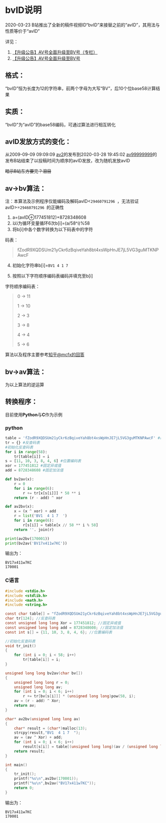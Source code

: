 # bvID说明

2020-03-23 B站推出了全新的稿件视频ID“bvID”来接替之前的“avID”，其用法与性质等价于“avID”

详见：

1. [【升级公告】AV号全面升级至BV号（专栏）](https://www.bilibili.com/read/cv5167957)
2. [【升级公告】AV号全面升级至BV号](https://www.bilibili.com/blackboard/activity-BV-PC.html)

## 格式：

“bvID”恒为长度为12的字符串，前两个字母为大写“BV”，后10个位base58计算结果

## 实质：

“bvID"为“avID”的base58编码，可通过算法进行相互转化

## avID发放方式的变化：

从2009-09-09 09:09:09 [av2](https://www.bilibili.com/video/av2)的发布到2020-03-28  19:45:02 [av99999999](https://www.bilibili.com/video/av99999999)的发布B站结束了以投稿时间为顺序的avID发放，改为随机发放avID

~~暗示B站东方要完？泪目~~

## av->bv算法：

注：本算法及示例程序仅能编码及解码avID<` 29460791296  `，无法验证avID>=` 29460791296  `的正确性

1. a=(avID⊕177451812)+8728348608
2. 以i为循环变量循环6次b[i]=(a/58^i)%58
3. 将b[i]中各个数字转换为以下码表中的字符

码表：

> fZodR9XQDSUm21yCkr6zBqiveYah8bt4xsWpHnJE7jL5VG3guMTKNPAwcF

4. 初始化字符串b[i]=`BV1 4 1 7 `

5. 按照以下字符顺序编码表编码并填充至b[i]

字符顺序编码表：

> 0 -> 11
>
> 1 -> 10
>
> 2 -> 3
>
> 3 -> 8
>
> 4 -> 4
>
> 5 -> 6

算法以及程序主要参考[知乎@mcfx的回答](https://www.zhihu.com/question/381784377/answer/1099438784)

## bv->av算法：

为以上算法的逆运算

## 转换程序：

目前使用**Python**与**C**作为示例

### python

```python
table = 'fZodR9XQDSUm21yCkr6zBqiveYah8bt4xsWpHnJE7jL5VG3guMTKNPAwcF' #码表
tr = {} #反查码表
#初始化反查码表
for i in range(58):
    tr[table[i]] = i
s = [11, 10, 3, 8, 4, 6] #位置编码表
xor = 177451812 #固定异或值
add = 8728348608 #固定加法值

def bv2av(x):
    r = 0
    for i in range(6):
        r += tr[x[s[i]]] * 58 ** i
    return (r - add) ^ xor

def av2bv(x):
    x = (x ^ xor) + add
    r = list('BV1  4 1 7  ')
    for i in range(6):
        r[s[i]] = table[x // 58 ** i % 58]
    return ''. join(r)

print(av2bv(170001))
print(bv2av('BV17x411w7KC'))
```

输出为：

```
BV17x411w7KC
170001
```

### C语言

```c
#include <stdio.h>
#include <stdlib.h>
#include <math.h>
#include <string.h>

const char table[] = "fZodR9XQDSUm21yCkr6zBqiveYah8bt4xsWpHnJE7jL5VG3guMTKNPAwcF"; //码表
char tr[124]; //反查码表
const unsigned long long Xor = 177451812; //固定异或值
const unsigned long long add = 8728348608; //固定加法值
const int s[] = {11, 10, 3, 8, 4, 6}; //位置编码表

//初始化反查码表
void tr_init()
{
	for (int i = 0; i < 58; i++)
		tr[table[i]] = i;
}

unsigned long long bv2av(char bv[])
{
	unsigned long long r = 0;
	unsigned long long av;
	for (int i = 0; i < 6; i++)
		r += tr[bv[s[i]]] * (unsigned long long)pow(58, i);
	av = (r - add) ^ Xor;
	return av;
}

char* av2bv(unsigned long long av)
{
	char* result = (char*)malloc(13);
	strcpy(result,"BV1  4 1 7  ");
	av = (av ^ Xor) + add;
	for (int i = 0; i < 6; i++)
		result[s[i]] = table[(unsigned long long)(av / (unsigned long long)pow(58, i)) % 58];
	return result;
}

int main()
{
	tr_init();
	printf("%s\n",av2bv(170001));
	printf("%u\n",bv2av("BV17x411w7KC"));
	return 0;
}
```

输出为：

```
BV17x411w7KC
170001
```
